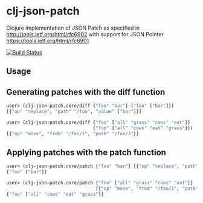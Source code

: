clj-json-patch
==============

Clojure implementation of JSON Patch as specified in 
http://tools.ietf.org/html/rfc6902 with support for 
JSON Pointer https://tools.ietf.org/html/rfc6901

[![Build Status](https://travis-ci.org/daviddpark/clj-json-patch.png)](https://travis-ci.org/daviddpark/clj-json-patch)


Usage
-----

Generating patches with the diff function
-----------------------------------------

```clojure
user> (clj-json-patch.core/diff {"foo" "bar"} {"foo" ["bar"]})
[{"op" "replace", "path" "/foo", "value" ["bar"]}]

user> (clj-json-patch.core/diff {"foo" ["all" "grass" "cows" "eat"]}
                                {"foo" ["all" "cows" "eat" "grass"]})
[{"op" "move", "from" "/foo/1", "path" "/foo/3"}]
```

Applying patches with the patch function
-----------------------------------------

```clojure
user> (clj-json-patch.core/patch {"foo" "bar"} [{"op" "replace", "path" "/foo", "value" ["bar"]}])
{"foo" ["bar"]}

user> (clj-json-patch.core/patch {"foo" ["all" "grass" "cows" "eat"]}
                                 [{"op" "move", "from" "/foo/1", "path" "/foo/3"}])
{"foo" ["all" "cows" "eat" "grass"]}
```
